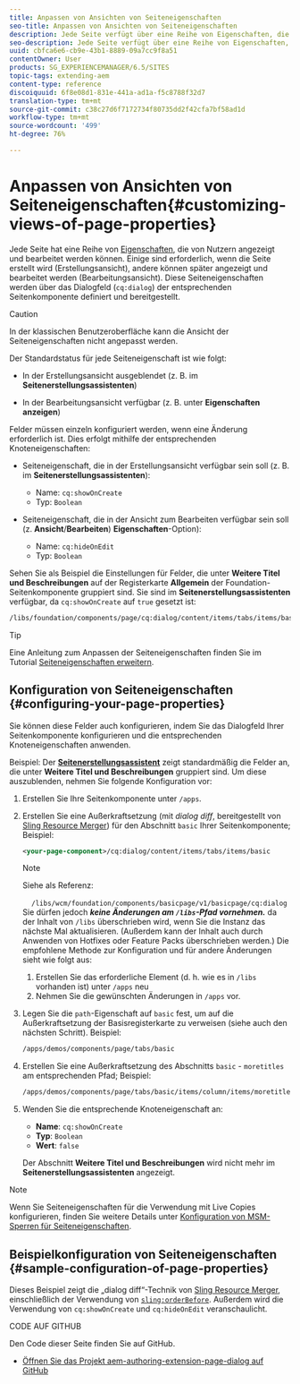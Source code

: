 ```yaml
---
title: Anpassen von Ansichten von Seiteneigenschaften
seo-title: Anpassen von Ansichten von Seiteneigenschaften
description: Jede Seite verfügt über eine Reihe von Eigenschaften, die Sie nach Bedarf bearbeiten können.
seo-description: Jede Seite verfügt über eine Reihe von Eigenschaften, die Sie nach Bedarf bearbeiten können.
uuid: cbfca6e6-cb9e-43b1-8889-09a7cc9f8a51
contentOwner: User
products: SG_EXPERIENCEMANAGER/6.5/SITES
topic-tags: extending-aem
content-type: reference
discoiquuid: 6f8e08d1-831e-441a-ad1a-f5c8788f32d7
translation-type: tm+mt
source-git-commit: c38c27d6f7172734f80735dd2f42cfa7bf58ad1d
workflow-type: tm+mt
source-wordcount: '499'
ht-degree: 76%

---
```



# Anpassen von Ansichten von Seiteneigenschaften{#customizing-views-of-page-properties}

Jede Seite hat eine Reihe von [Eigenschaften](/help/sites-authoring/editing-page-properties.md), die von Nutzern angezeigt und bearbeitet werden können. Einige sind erforderlich, wenn die Seite erstellt wird (Erstellungsansicht), andere können später angezeigt und bearbeitet werden (Bearbeitungsansicht). Diese Seiteneigenschaften werden über das Dialogfeld (`cq:dialog`) der entsprechenden Seitenkomponente definiert und bereitgestellt.

>[!CAUTION]
>
>In der klassischen Benutzeroberfläche kann die Ansicht der Seiteneigenschaften nicht angepasst werden.

Der Standardstatus für jede Seiteneigenschaft ist wie folgt:

* In der Erstellungsansicht ausgeblendet (z. B. im **Seitenerstellungsassistenten**)

* In der Bearbeitungsansicht verfügbar (z. B. unter **Eigenschaften anzeigen**)

Felder müssen einzeln konfiguriert werden, wenn eine Änderung erforderlich ist. Dies erfolgt mithilfe der entsprechenden Knoteneigenschaften:

* Seiteneigenschaft, die in der Erstellungsansicht verfügbar sein soll (z. B. im **Seitenerstellungsassistenten**):

   * Name: `cq:showOnCreate`
   * Typ: `Boolean`

* Seiteneigenschaft, die in der Ansicht zum Bearbeiten verfügbar sein soll (z. **Ansicht**/**Bearbeiten**) **Eigenschaften**-Option):

   * Name: `cq:hideOnEdit`
   * Typ: `Boolean`

Sehen Sie als Beispiel die Einstellungen für Felder, die unter **Weitere Titel und Beschreibungen** auf der Registerkarte **Allgemein** der Foundation-Seitenkomponente gruppiert sind. Sie sind im **Seitenerstellungsassistenten** verfügbar, da `cq:showOnCreate` auf `true` gesetzt ist:

```xml
/libs/foundation/components/page/cq:dialog/content/items/tabs/items/basic/items/column/items/moretitles
```

>[!TIP]
>
>Eine Anleitung zum Anpassen der Seiteneigenschaften finden Sie im Tutorial [Seiteneigenschaften erweitern](https://docs.adobe.com/content/help/en/experience-manager-learn/sites/developing/page-properties-technical-video-develop.html).

## Konfiguration von Seiteneigenschaften {#configuring-your-page-properties}

Sie können diese Felder auch konfigurieren, indem Sie das Dialogfeld Ihrer Seitenkomponente konfigurieren und die entsprechenden Knoteneigenschaften anwenden.

Beispiel: Der [**Seitenerstellungsassistent**](/help/sites-authoring/managing-pages.md#creating-a-new-page) zeigt standardmäßig die Felder an, die unter **Weitere Titel und Beschreibungen** gruppiert sind. Um diese auszublenden, nehmen Sie folgende Konfiguration vor:

1. Erstellen Sie Ihre Seitenkomponente unter `/apps`.
1. Erstellen Sie eine Außerkraftsetzung (mit *dialog diff*, bereitgestellt von [Sling Resource Merger](/help/sites-developing/sling-resource-merger.md)) für den Abschnitt `basic` Ihrer Seitenkomponente; Beispiel:

   ```xml
   <your-page-component>/cq:dialog/content/items/tabs/items/basic
   ```

   >[!NOTE]
   >
   >Siehe als Referenz:
   >
   >    `/libs/wcm/foundation/components/basicpage/v1/basicpage/cq:dialog`
   Sie dürfen jedoch ***keine Änderungen am `/libs`-Pfad vornehmen.***
   da der Inhalt von `/libs` überschrieben wird, wenn Sie die Instanz das nächste Mal aktualisieren. (Außerdem kann der Inhalt auch durch Anwenden von Hotfixes oder Feature Packs überschrieben werden.)
   Die empfohlene Methode zur Konfiguration und für andere Änderungen sieht wie folgt aus:
   1. Erstellen Sie das erforderliche Element (d. h. wie es in `/libs` vorhanden ist) unter `/apps` neu
   1. Nehmen Sie die gewünschten Änderungen in `/apps` vor.


1. Legen Sie die `path`-Eigenschaft auf `basic` fest, um auf die Außerkraftsetzung der Basisregisterkarte zu verweisen (siehe auch den nächsten Schritt). Beispiel:

   ```xml
   /apps/demos/components/page/tabs/basic
   ```

1. Erstellen Sie eine Außerkraftsetzung des Abschnitts `basic` - `moretitles` am entsprechenden Pfad; Beispiel:

   ```xml
   /apps/demos/components/page/tabs/basic/items/column/items/moretitles
   ```

1. Wenden Sie die entsprechende Knoteneigenschaft an:

   * **Name**: `cq:showOnCreate`
   * **Typ**: `Boolean`
   * **Wert**: `false`

   Der Abschnitt **Weitere Titel und Beschreibungen** wird nicht mehr im **Seitenerstellungsassistenten** angezeigt.

>[!NOTE]
Wenn Sie Seiteneigenschaften für die Verwendung mit Live Copies konfigurieren, finden Sie weitere Details unter [Konfiguration von MSM-Sperren für Seiteneigenschaften](/help/sites-developing/extending-msm.md#configuring-msm-locks-on-page-properties-touch-enabled-ui).

## Beispielkonfiguration von Seiteneigenschaften {#sample-configuration-of-page-properties}

Dieses Beispiel zeigt die „dialog diff“-Technik von [Sling Resource Merger](/help/sites-developing/sling-resource-merger.md), einschließlich der Verwendung von [`sling:orderBefore`](/help/sites-developing/sling-resource-merger.md#properties). Außerdem wird die Verwendung von `cq:showOnCreate` und `cq:hideOnEdit` veranschaulicht.

CODE AUF GITHUB

Den Code dieser Seite finden Sie auf GitHub.

* [Öffnen Sie das Projekt aem-authoring-extension-page-dialog auf GitHub](https://github.com/Adobe-Marketing-Cloud/aem-authoring-extension-page-dialog)
